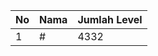 | No | Nama            | Jumlah Level |
|----|-----------------|--------------|
| 1  | #    |    4332        |
